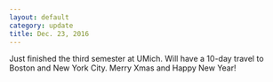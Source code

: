 ```yaml
---
layout: default
category: update
title: Dec. 23, 2016 
---
```

Just finished the third semester at UMich. Will have a 10-day travel to Boston and New York City. Merry Xmas and Happy New Year!
